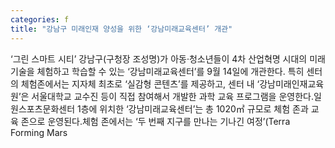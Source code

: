 ```yaml
---
categories: f
title: "강남구 미래인재 양성을 위한 ‘강남미래교육센터’ 개관"
---
```

‘그린 스마트 시티’ 강남구(구청장 조성명)가 아동·청소년들이 4차 산업혁명 시대의 미래기술을 체험하고 학습할 수 있는 ‘강남미래교육센터’를 9월 14일에 개관한다. 특히 센터의 체험존에서는 지자체 최초로 ‘실감형 콘텐츠’를 제공하고, 센터 내 ‘강남미래인재교육원’은 서울대학교 교수진 등이 직접 참여해서 개발한 과학 교육 프로그램을 운영한다.일원스포츠문화센터 1층에 위치한 ‘강남미래교육센터’는 총 1020㎡ 규모로 체험 존과 교육 존으로 운영된다.체험 존에서는 ‘두 번째 지구를 만나는 기나긴 여정’(Terra Forming Mars